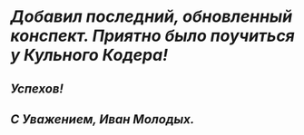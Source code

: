 *Добавил последний, обновленный конспект. Приятно было поучиться у Кульного Кодера!* 
=
*Успехов!*
-
*С Уважением, Иван Молодых.*
-
